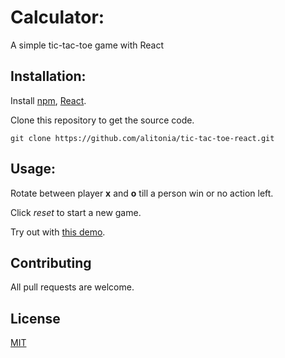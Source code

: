 # Calculator:
A simple tic-tac-toe game with React
        
## Installation:
Install [npm](https://www.npmjs.com/), [React](https://reactjs.org/).

Clone this repository to get the source code.

```git
git clone https://github.com/alitonia/tic-tac-toe-react.git 
```

## Usage:
Rotate between player **x** and **o** till a person win or no action left.

Click *reset* to start a new game.

Try out with [this demo](https://alitonia.github.io/tic-tac-toe-react/).

## Contributing
All pull requests are welcome. 
    

## License
[MIT](https://choosealicense.com/licenses/mit/)
    

    
